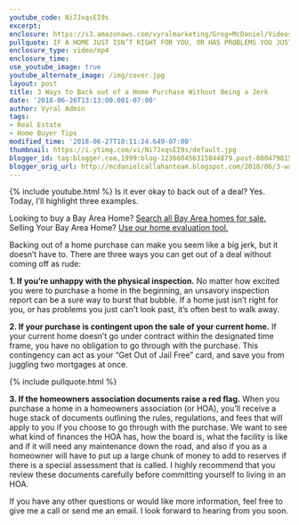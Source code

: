 ```yaml
---
youtube_code: Ni7JxqsEI9s
excerpt:
enclosure: https://s3.amazonaws.com/vyralmarketing/Greg+McDaniel/Videos/2018/Bay+Area+Real+Estate+Agent-+How+to+back+out+of+a+deal.mp4
pullquote: IF A HOME JUST ISN’T RIGHT FOR YOU, OR HAS PROBLEMS YOU JUST CAN’T LOOK PAST, IT’S OFTEN BEST TO WALK AWAY.
enclosure_type: video/mp4
enclosure_time:
use_youtube_image: true
youtube_alternate_image: /img/cover.jpg
layout: post
title: 3 Ways to Back out of a Home Purchase Without Being a Jerk
date: '2018-06-26T13:13:00.001-07:00'
author: Vyral Admin
tags:
- Real Estate
- Home Buyer Tips
modified_time: '2018-06-27T10:11:24.649-07:00'
thumbnail: https://i.ytimg.com/vi/Ni7JxqsEI9s/default.jpg
blogger_id: tag:blogger.com,1999:blog-123660456315844879.post-8004798158093988838
blogger_orig_url: http://mcdanielcallahanteam.blogspot.com/2018/06/3-ways-to-back-out-of-home-purchase.html
---
```

{% include youtube.html %}
Is it ever okay to back out of a deal? Yes. Today, I’ll highlight three examples.

<div class="post-cta">
Looking to buy a Bay Area Home? <a href="http://www.buyandsellalamodanvillehomes.com/" target="_blank">Search all Bay Area homes for sale.</a><br>
Selling Your Bay Area Home? <a href="https://cloudcma.com/api_widget/6757802779fbc05a66bfd8f78d617a92/show?post_url=cloudcma.com&source_url=ua" target="_blank">Use our home evaluation tool.</a>
</div>

Backing out of a home purchase can make you seem like a big jerk, but it doesn’t have to. There are three ways you can get out of a deal without coming off as rude:

**1. If you’re unhappy with the physical inspection.** No matter how excited you were to purchase a home in the beginning, an unsavory inspection report can be a sure way to burst that bubble. If a home just isn’t right for you, or has problems you just can’t look past, it’s often best to walk away.

**2. If your purchase is contingent upon the sale of your current home.** If your current home doesn’t go under contract within the designated time frame, you have no obligation to go through with the purchase. This contingency can act as your “Get Out of Jail Free” card, and save you from juggling two mortgages at once.

{% include pullquote.html %}

**3. If the homeowners association documents raise a red flag.** When you purchase a home in a homeowners association (or HOA), you’ll receive a huge stack of documents outlining the rules, regulations, and fees that will apply to you if you choose to go through with the purchase. We want to see what kind of finances the HOA has, how the board is, what the facility is like and if it will need any maintenance down the road, and also if you as a homeowner will have to put up a large chunk of money to add to reserves if there is a special assessment that is called. I highly recommend that you review these documents carefully before committing yourself to living in an HOA.

If you have any other questions or would like more information, feel free to give me a call or send me an email. I look forward to hearing from you soon.
